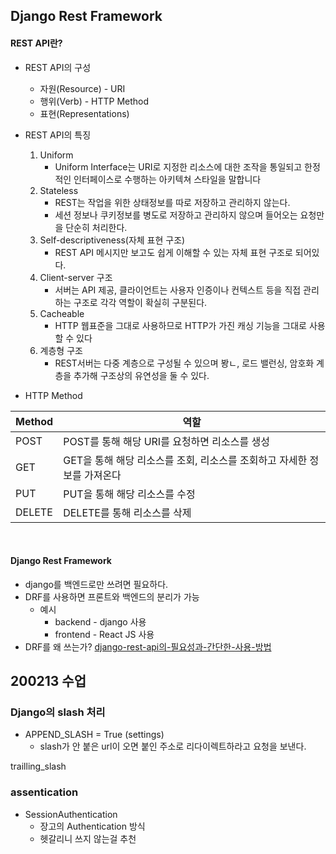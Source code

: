## Django Rest Framework

#### REST API란?

- REST API의 구성

  - 자원(Resource)    -    URI
  - 행위(Verb)    -    HTTP Method
  - 표현(Representations)
- REST API의 특징

  1. Uniform
     - Uniform Interface는 URI로 지정한 리소스에 대한 조작을 통일되고 한정적인 인터페이스로 수행하는 아키텍쳐 스타일을 말합니다
  2. Stateless
     - REST는 작업을 위한 상태정보를 따로 저장하고 관리하지 않는다.
     - 세션 정보나 쿠키정보를 병도로 저장하고 관리하지 않으며 들어오는 요청만을 단순히 처리한다.
  3. Self-descriptiveness(자체 표현 구조)
     - REST API 메시지만 보고도 쉽게 이해할 수 있는 자체 표현 구조로 되어있다.
  4. Client-server 구조
     - 서버는 API 제공, 클라이언트는 사용자 인증이나 컨텍스트 등을 직접 관리하는 구조로 각각 역할이 확실히 구분된다.
  5. Cacheable
     - HTTP 웹표준을 그대로 사용하므로 HTTP가 가진 캐싱 기능을 그대로 사용할 수 있다
  6. 계층형 구조
     - REST서버는 다중 계층으로 구성될 수 있으며 봥ㄴ, 로드 밸런싱, 암호화 계층을 추가해 구조상의 유연성을 둘 수 있다.
- HTTP Method


| Method | 역할                                                         |
| :----- | ------------------------------------------------------------ |
| POST   | POST를 통해 해당 URI를 요청하면 리소스를 생성                |
| GET    | GET을 통해 해당 리소스를 조회, 리소스를 조회하고 자세한 정보를 가져온다 |
| PUT    | PUT을 통해 해당 리소스를 수정                                |
| DELETE | DELETE를 통해 리소스를 삭제                                  |

​    



#### Django Rest Framework

- django를 백엔드로만 쓰려면 필요하다.
- DRF를 사용하면 프론트와 백엔드의 분리가 가능
  - 예시
    - backend - django 사용
    - frontend - React JS 사용
- DRF를 왜 쓰는가?    [django-rest-api의-필요성과-간단한-사용-방법]([https://medium.com/@whj2013123218/django-rest-api%EC%9D%98-%ED%95%84%EC%9A%94%EC%84%B1%EA%B3%BC-%EA%B0%84%EB%8B%A8%ED%95%9C-%EC%82%AC%EC%9A%A9-%EB%B0%A9%EB%B2%95-a95c6dd195fd](https://medium.com/@whj2013123218/django-rest-api의-필요성과-간단한-사용-방법-a95c6dd195fd))





## 200213 수업

### Django의  slash 처리

- APPEND_SLASH = True (settings)
  - slash가 안 붙은 url이 오면 붙인 주소로 리다이렉트하라고 요청을 보낸다.

trailling_slash



### assentication

- SessionAuthentication
  - 장고의 Authentication 방식
  - 헷갈리니 쓰지 않는걸 추천